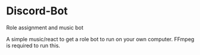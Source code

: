 # Discord-Bot
Role assignment and music bot

A simple music/react to get a role bot to run on your own computer. FFmpeg is required to run this.

